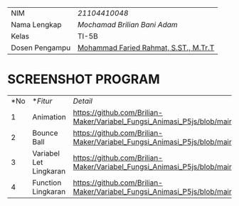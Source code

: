 |  |  |
|--|--|
| NIM | *21104410048* |
| Nama Lengkap | *Mochamad Brilian Bani Adam* |
| Kelas | TI-5B |
| Dosen Pengampu | [Mohammad Faried Rahmat, S.ST., M.Tr.T](https://github.com/fariedrahmat) |

# SCREENSHOT PROGRAM

|  |  |  |
|--|--|--|
|*No| **Fitur* | *Detail* |
| 1 | Animation | https://github.com/Brilian-Maker/Variabel_Fungsi_Animasi_P5js/blob/main/Animation.png |
| 2 |  Bounce Ball | https://github.com/Brilian-Maker/Variabel_Fungsi_Animasi_P5js/blob/main/BounceBall.png |
| 3 |  Variabel Let Lingkaran  | https://github.com/Brilian-Maker/Variabel_Fungsi_Animasi_P5js/blob/main/LebarCircle.png |
| 4 |  Function Lingkaran |  https://github.com/Brilian-Maker/Variabel_Fungsi_Animasi_P5js/blob/main/FuncCircle.png |
